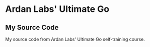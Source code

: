 # Ardan Labs' Ultimate Go

## My Source Code

My source code from Ardan Labs' Ultimate Go self-training course.
